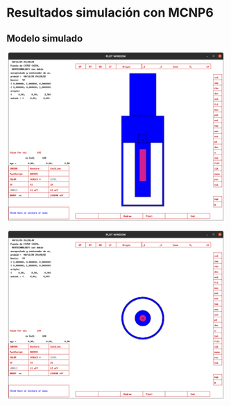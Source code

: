 # Resultados simulación con MCNP6

## Modelo simulado

![Vista lateral de la fuente dentro del contenedor](mcnp_lateral.png)

![Vista superior de la fuente dentro del contenedor](mcnp_superior.png)
